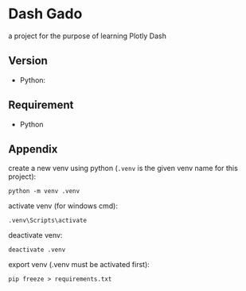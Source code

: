 # Dash Gado

a project for the purpose of learning Plotly Dash

## Version

- Python: 

## Requirement

- Python

## Appendix

create a new venv using python (`.venv` is the given venv name for this project):
```
python -m venv .venv
```

activate venv (for windows cmd):
```
.venv\Scripts\activate
```

deactivate venv:
```
deactivate .venv
```

export venv (.venv must be activated first):
```
pip freeze > requirements.txt
```
